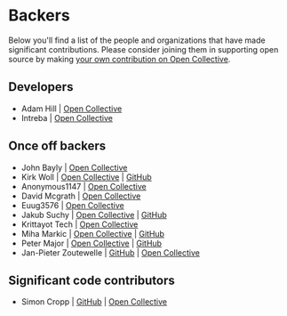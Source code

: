 # Backers

Below you'll find a list of the people and organizations that have made significant  contributions. Please consider joining them in supporting open source by making [your own contribution on Open Collective](https://opencollective.com/fody/).


## Developers

<!-- https://opencollective.com/fody/tiers/developer.svg -->

 * Adam Hill | [Open Collective](https://opencollective.com/adamhill)
 * Intreba | [Open Collective](https://github.com/Intreba)



## Once off backers

<!-- https://opencollective.com/fody/backer.svg -->

 * John Bayly | [Open Collective](https://opencollective.com/john-bayly)
 * Kirk Woll | [Open Collective](https://opencollective.com/kirk-woll) | [GitHub](https://github.com/kswoll)
 * Anonymous1147 | [Open Collective](https://opencollective.com/anonymous1147)
 * David Mcgrath | [Open Collective](https://opencollective.com/anonymous57)
 * Euug3576 | [Open Collective](https://opencollective.com/euug3576)
 * Jakub Suchy | [Open Collective](https://opencollective.com/jakub-suchy) | [GitHub](https://github.com/jakubsuchybio)
 * Krittayot Tech | [Open Collective](https://opencollective.com/anonymous374)
 * Miha Markic | [Open Collective](https://opencollective.com/mihamarkic) | [GitHub](https://twitter.com/mihamarkic)
 * Peter Major | [Open Collective](https://opencollective.com/peter-major) | [GitHub](https://github.com/petermajor)
 * Jan-Pieter Zoutewelle | [GitHub](https://github.com/janpieterz) | [Open Collective](https://opencollective.com/intreba-bv)



## Significant code contributors

 * Simon Cropp | [GitHub](https://github.com/simoncropp) | [Open Collective](https://opencollective.com/simoncropp)